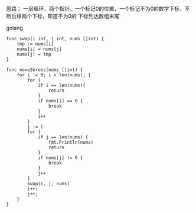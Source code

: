 

思路；
一层循环，两个指针，一个标记0的位置，一个标记不为0的数字下标，不断后移两个下标，知道不为0的 下标到达数组末尾

golang

```
func swap(i int, j int, nums []int) {
	tmp := nums[i]
	nums[i] = nums[j]
	nums[j] = tmp
}

func moveZeroes(nums []int) {
	for i := 0; i < len(nums); {
		for {
			if i == len(nums){
				return
			}
			if nums[i] == 0 {
				break
			}
			i++
		}
		j := i
		for {
			if j == len(nums) {
				fmt.Println(nums)
				return
			}
			if nums[j] != 0 {
				break
			}
			j++
		}
		swap(i, j, nums)
		i++;
		j++;
	}
}
```
